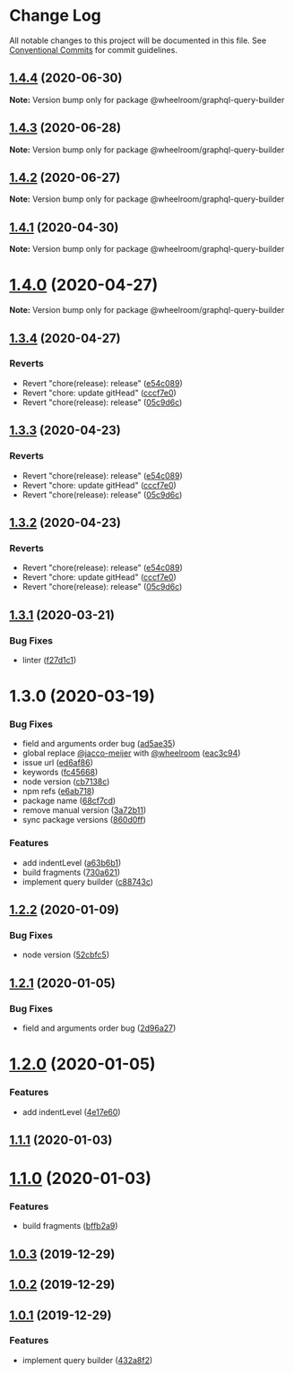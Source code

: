 # Change Log

All notable changes to this project will be documented in this file.
See [Conventional Commits](https://conventionalcommits.org) for commit guidelines.

## [1.4.4](https://github.com/wheelroom/wheelroom/compare/@wheelroom/graphql-query-builder@1.4.3...@wheelroom/graphql-query-builder@1.4.4) (2020-06-30)

**Note:** Version bump only for package @wheelroom/graphql-query-builder





## [1.4.3](https://github.com/wheelroom/wheelroom/compare/@wheelroom/graphql-query-builder@1.4.2...@wheelroom/graphql-query-builder@1.4.3) (2020-06-28)

**Note:** Version bump only for package @wheelroom/graphql-query-builder





## [1.4.2](https://github.com/wheelroom/wheelroom/compare/@wheelroom/graphql-query-builder@1.4.1...@wheelroom/graphql-query-builder@1.4.2) (2020-06-27)

**Note:** Version bump only for package @wheelroom/graphql-query-builder





## [1.4.1](https://github.com/wheelroom/wheelroom/compare/@wheelroom/graphql-query-builder@1.4.0...@wheelroom/graphql-query-builder@1.4.1) (2020-04-30)

**Note:** Version bump only for package @wheelroom/graphql-query-builder





# [1.4.0](https://github.com/wheelroom/wheelroom/compare/@wheelroom/graphql-query-builder@1.3.4...@wheelroom/graphql-query-builder@1.4.0) (2020-04-27)

**Note:** Version bump only for package @wheelroom/graphql-query-builder





## [1.3.4](https://github.com/wheelroom/wheelroom/compare/@wheelroom/graphql-query-builder@1.3.3...@wheelroom/graphql-query-builder@1.3.4) (2020-04-27)


### Reverts

* Revert "chore(release): release" ([e54c089](https://github.com/wheelroom/wheelroom/commit/e54c0895b5f62dc43b86d34c9292041af2d1f774))
* Revert "chore: update gitHead" ([cccf7e0](https://github.com/wheelroom/wheelroom/commit/cccf7e005abc23726020a1c917bc153a92915cf9))
* Revert "chore(release): release" ([05c9d6c](https://github.com/wheelroom/wheelroom/commit/05c9d6cf301c3a4c505cf8bd375e3cb03e14620b))





## [1.3.3](https://github.com/wheelroom/wheelroom/compare/@wheelroom/graphql-query-builder@1.3.3...@wheelroom/graphql-query-builder@1.3.3) (2020-04-23)


### Reverts

* Revert "chore(release): release" ([e54c089](https://github.com/wheelroom/wheelroom/commit/e54c0895b5f62dc43b86d34c9292041af2d1f774))
* Revert "chore: update gitHead" ([cccf7e0](https://github.com/wheelroom/wheelroom/commit/cccf7e005abc23726020a1c917bc153a92915cf9))
* Revert "chore(release): release" ([05c9d6c](https://github.com/wheelroom/wheelroom/commit/05c9d6cf301c3a4c505cf8bd375e3cb03e14620b))





## [1.3.2](https://github.com/wheelroom/wheelroom/compare/@wheelroom/graphql-query-builder@1.3.3...@wheelroom/graphql-query-builder@1.3.2) (2020-04-23)


### Reverts

* Revert "chore(release): release" ([e54c089](https://github.com/wheelroom/wheelroom/commit/e54c0895b5f62dc43b86d34c9292041af2d1f774))
* Revert "chore: update gitHead" ([cccf7e0](https://github.com/wheelroom/wheelroom/commit/cccf7e005abc23726020a1c917bc153a92915cf9))
* Revert "chore(release): release" ([05c9d6c](https://github.com/wheelroom/wheelroom/commit/05c9d6cf301c3a4c505cf8bd375e3cb03e14620b))





## [1.3.1](https://github.com/wheelroom/wheelroom/compare/@wheelroom/graphql-query-builder@1.3.0...@wheelroom/graphql-query-builder@1.3.1) (2020-03-21)


### Bug Fixes

* linter ([f27d1c1](https://github.com/wheelroom/wheelroom/commit/f27d1c1023e743f8bf8ae35663ec29d064fa08c8))





# 1.3.0 (2020-03-19)


### Bug Fixes

* field and arguments order bug ([ad5ae35](https://github.com/wheelroom/wheelroom/commit/ad5ae3566ba4f55ed9b72b3473287ecae48c7e84))
* global replace [@jacco-meijer](https://github.com/jacco-meijer) with [@wheelroom](https://github.com/wheelroom) ([eac3c94](https://github.com/wheelroom/wheelroom/commit/eac3c949381a2a5ce2a7aa656f458681b680dc6c))
* issue url ([ed6af86](https://github.com/wheelroom/wheelroom/commit/ed6af864c251bcba2731ce3890c6c3a498d97cad))
* keywords ([fc45668](https://github.com/wheelroom/wheelroom/commit/fc456689bb0ad07a8f848ff962f48400e0afbcc1))
* node version ([cb7138c](https://github.com/wheelroom/wheelroom/commit/cb7138ccfc0296b1156dff6a700e45dcf483f3d3))
* npm refs ([e6ab718](https://github.com/wheelroom/wheelroom/commit/e6ab718a873361116950353de328502405a771cd))
* package name ([68cf7cd](https://github.com/wheelroom/wheelroom/commit/68cf7cd473b9c8b35144c37768e2311c51a90c75))
* remove manual version ([3a72b11](https://github.com/wheelroom/wheelroom/commit/3a72b118a6b688e94ac6ae9da05a0e3b7561696a))
* sync package versions ([860d0ff](https://github.com/wheelroom/wheelroom/commit/860d0ffe09d318c42d71351cd7f4ba7951e6b882))


### Features

* add indentLevel ([a63b6b1](https://github.com/wheelroom/wheelroom/commit/a63b6b16f25bbe91325fd36c93adf084269c0826))
* build fragments ([730a621](https://github.com/wheelroom/wheelroom/commit/730a62124f3753004adc676d120e2f572c3ad918))
* implement query builder ([c88743c](https://github.com/wheelroom/wheelroom/commit/c88743cc78ee577e972a2cfc64cf05652b5f346b))





## [1.2.2](https://github.com/wheelroom/graphql-query-builder/compare/v1.2.1...v1.2.2) (2020-01-09)


### Bug Fixes

* node version ([52cbfc5](https://github.com/wheelroom/graphql-query-builder/commit/52cbfc56417239957b0efbf4b8c5d24f3a639711))



## [1.2.1](https://github.com/wheelroom/graphql-query-builder/compare/v1.2.0...v1.2.1) (2020-01-05)


### Bug Fixes

* field and arguments order bug ([2d96a27](https://github.com/wheelroom/graphql-query-builder/commit/2d96a275ccdb6e452434776e99374f18ffb2eb5d))



# [1.2.0](https://github.com/wheelroom/graphql-query-builder/compare/v1.1.1...v1.2.0) (2020-01-05)


### Features

* add indentLevel ([4e17e60](https://github.com/wheelroom/graphql-query-builder/commit/4e17e60123d206b7b0ad43df4d32c8ac165fa3cb))



## [1.1.1](https://github.com/wheelroom/graphql-query-builder/compare/v1.1.0...v1.1.1) (2020-01-03)



# [1.1.0](https://github.com/wheelroom/graphql-query-builder/compare/v1.0.3...v1.1.0) (2020-01-03)


### Features

* build fragments ([bffb2a9](https://github.com/wheelroom/graphql-query-builder/commit/bffb2a91e993b40a1d8346ef8f2f33374885c27f))



## [1.0.3](https://github.com/wheelroom/graphql-query-builder/compare/v1.0.2...v1.0.3) (2019-12-29)



## [1.0.2](https://github.com/wheelroom/graphql-query-builder/compare/v1.0.1...v1.0.2) (2019-12-29)



## [1.0.1](https://github.com/wheelroom/graphql-query-builder/compare/432a8f2564be8d4b4cba783a0251b1f3b25a1eea...v1.0.1) (2019-12-29)


### Features

* implement query builder ([432a8f2](https://github.com/wheelroom/graphql-query-builder/commit/432a8f2564be8d4b4cba783a0251b1f3b25a1eea))
